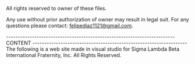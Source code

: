 All rights reserved to owner of these files.

Any use without prior authorization of owner may result in legal suit. For any questions please contact: felipediaz1121@gmail.com.

------------------------------------------------------------------------  CONTENT ------------------------------------------------------------------
The following is a web site made in visual studio for Sigma Lambda Beta International Fraternity, Inc. All Rights Reserved.
